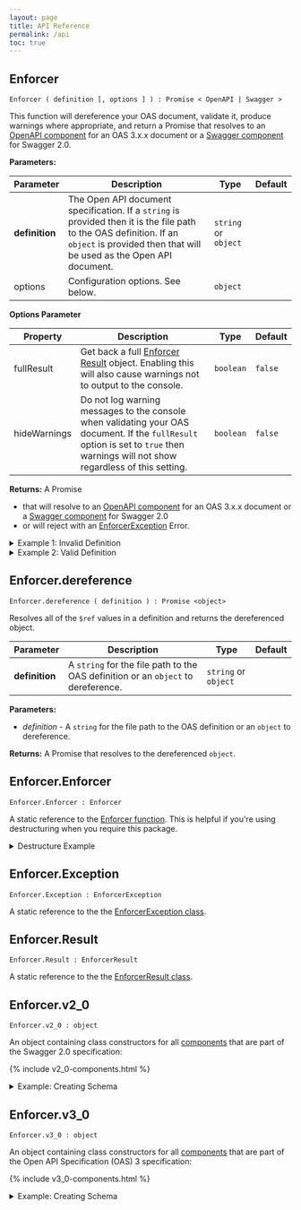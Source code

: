 ```yaml
---
layout: page
title: API Reference
permalink: /api
toc: true
---
```


## Enforcer

`Enforcer ( definition [, options ] ) : Promise < OpenAPI | Swagger >`

This function will dereference your OAS document, validate it, produce warnings where appropriate, and return a Promise that resolves to an [OpenAPI component](#) for an OAS 3.x.x document or a [Swagger component](#) for Swagger 2.0.

**Parameters:**

| Parameter | Description | Type | Default |
| --------- | ----------- | ---- | ------- |
| **definition** | The Open API document specification. If a `string` is provided then it is the file path to the OAS definition. If an `object` is provided then that will be used as the Open API document. | `string` or `object` | |
| options | Configuration options. See below. | `object` | |

**Options Parameter**

| Property | Description | Type  | Default |
| --------- | ----------- | ---- | ------- |
| fullResult | Get back a full [Enforcer Result](#) object. Enabling this will also cause warnings not to output to the console. | `boolean` | `false` |
| hideWarnings | Do not log warning messages to the console when validating your OAS document. If the `fullResult` option is set to `true` then warnings will not show regardless of this setting. | `boolean` | `false` |
    
**Returns:** A Promise

  - that will resolve to an [OpenAPI component](#) for an OAS 3.x.x document or a [Swagger component](#) for Swagger 2.0
  - or will reject with an [EnforcerException](#) Error.

<details><summary bold>Example 1: Invalid Definition</summary>
<p>

```js
const Enforcer = require('openapi-enforcer')

const definition = {
    openapi: '3.0.0',
    info: {
        title: 'My API',
        version: '1.3.4'
    },
    paths: {
        '/person/{id}': {}
    }
}

Enforcer(definition)
    .catch(err => {
        console.error(err.message)
        // One or more warnings exist in the OpenApi definition
        //   at: paths > /person/{id}
        //     No methods defined
    })
```

</p>
</details>

<details><summary bold>Example 2: Valid Definition</summary>
<p>

```js
const definition = {
    openapi: '3.0.0',
    info: {
        title: 'My API',
        version: '1.3.4'
    },
    paths: {
        '/person/{id}': {
            get: {
                parameters: [
                    {
                        name: 'id',
                        in: 'path',
                        required: true,
                        schema: {
                            type: 'integer'
                        }
                    }
                ],
                responses: {
                    200: {
                        description: 'Success'
                    }
                }
            },
        }
    }
};

Enforcer(definition)
    .then(openapi => {
        const isOpenApiInstance = openapi instanceof Enforcer.v3_0.OpenApi
        console.log(isOpenApiInstance);  // true
    })
```

</p>
</details>

## Enforcer.dereference

`Enforcer.dereference ( definition ) : Promise <object>`

Resolves all of the `$ref` values in a definition and returns the dereferenced object.

| Parameter | Description | Type | Default |
| --------- | ----------- | ---- | ------- |
| **definition** | A `string` for the file path to the OAS definition or an `object` to dereference. | `string` or `object` | |

**Parameters:**

- *definition* - A `string` for the file path to the OAS definition or an `object` to dereference.

**Returns:** A Promise that resolves to the dereferenced `object`.

## Enforcer.Enforcer

`Enforcer.Enforcer : Enforcer`

A static reference to the [Enforcer function](#enforcer). This is helpful if you're using destructuring when you require this package.

<details><summary bold>Destructure Example</summary>
<p>

```js
const { Enforcer } = require('openapi-enforcer');
```

</p>
</details>

## Enforcer.Exception

`Enforcer.Exception : EnforcerException`

A static reference to the the [EnforcerException class](#).

## Enforcer.Result

`Enforcer.Result : EnforcerResult`

A static reference to the the [EnforcerResult class](#).

## Enforcer.v2_0

`Enforcer.v2_0 : object`

An object containing class constructors for all [components](#) that are part of the Swagger 2.0 specification:

{% include v2_0-components.html %}

<details><summary bold>Example: Creating Schema</summary>
<p>

```js
const Enforcer = require('openapi-enforcer')
const schema = new Enforcer.v2_0.Schema({ type: 'string' })
```

</p>
</details>

## Enforcer.v3_0

`Enforcer.v3_0 : object`

An object containing class constructors for all [components](#) that are part of the Open API Specification (OAS) 3 specification:

{% include v3_0-components.html %}

<details><summary bold>Example: Creating Schema</summary>
<p>

```js
const Enforcer = require('openapi-enforcer')
const schema = new Enforcer.v3_0.Schema({ type: 'string' })
```

</p>
</details>
